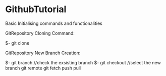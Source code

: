 # GithubTutorial
Basic Initialising commands and functionalities

GitRepository Cloning Command:

$-  git clone <repourl>


GitRepository New Branch Creation:

$-  git branch  //check the exsisting branch
$-  git checkout <branchname>  //select the new branch
git remote
git fetch
push
pull
